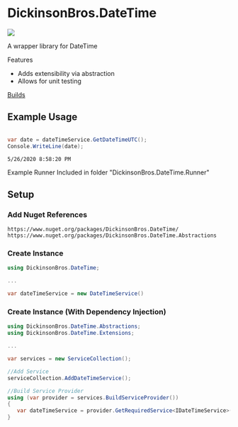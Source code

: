 # DickinsonBros.DateTime
<a href="https://www.nuget.org/packages/DickinsonBros.DateTime/">
    <img src="https://img.shields.io/nuget/v/DickinsonBros.DateTime">
</a>

A wrapper library for DateTime

Features
* Adds extensibility via abstraction
* Allows for unit testing

<a href="https://dev.azure.com/marksamdickinson/DickinsonBros/_build?definitionScope=%5CDickinsonBros.DateTime">Builds</a>

<h2>Example Usage</h2>

```C#

var date = dateTimeService.GetDateTimeUTC();
Console.WriteLine(date);

```

    5/26/2020 8:58:20 PM

Example Runner Included in folder "DickinsonBros.DateTime.Runner"

<h2>Setup</h2>

<h3>Add Nuget References</h3>

    https://www.nuget.org/packages/DickinsonBros.DateTime/
    https://www.nuget.org/packages/DickinsonBros.DateTime.Abstractions

<h3>Create Instance</h3>

```C#    
using DickinsonBros.DateTime;

...

var dateTimeService = new DateTimeService()
```

<h3>Create Instance (With Dependency Injection)</h3>

```C#        
using DickinsonBros.DateTime.Abstractions;
using DickinsonBros.DateTime.Extensions;

...  

var services = new ServiceCollection();   

//Add Service
serviceCollection.AddDateTimeService();

//Build Service Provider 
using (var provider = services.BuildServiceProvider())
{
   var dateTimeService = provider.GetRequiredService<IDateTimeService>();
}
```    
